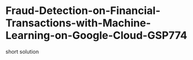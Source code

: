 # Fraud-Detection-on-Financial-Transactions-with-Machine-Learning-on-Google-Cloud-GSP774
short solution 
